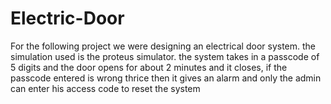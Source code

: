 # Electric-Door
For the following project we were designing an electrical door system. the simulation used is the proteus simulator. the system takes in a passcode of 5 digits and the door opens for about 2 minutes and it closes, if the passcode entered is wrong thrice then it gives an alarm and only the admin can enter his access code to reset the system
